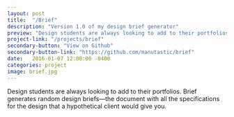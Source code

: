 ```yaml
---
layout: post
title:  "/Brief"
description: "Version 1.0 of my design brief generator"
preview: "Design students are always looking to add to their portfolios. Brief generates random design briefs—the document with all the specifications for the design that a hypothetical client would give you."
project-link: "/projects/brief"
secondary-button: "View on Github"
secondary-button-link: "https://github.com/manutastic/brief"
date:   2016-01-07 12:00:00 -0400
categories: project
image: brief.jpg
---
```

Design students are always looking to add to their portfolios. Brief generates random design briefs—the document with all the specifications for the design that a hypothetical client would give you.